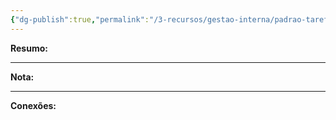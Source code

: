 ```yaml
---
{"dg-publish":true,"permalink":"/3-recursos/gestao-interna/padrao-tarefas/registrar-taxas-cartao-de-credito/","dgPassFrontmatter":true,"created":"2025-07-01T11:50:07.643-03:00","updated":"2025-06-05T23:30:41.818-03:00"}
---
```


**Resumo:** 


---

**Nota:**

---

**Conexões:**
